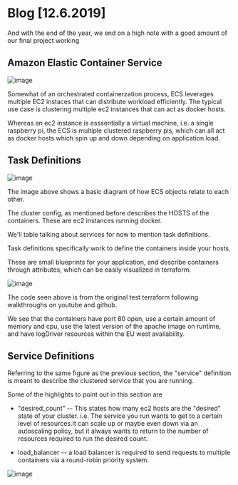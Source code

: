 # Blog [12.6.2019]
And with the end of the year, we end on a high note with a good amount of our final project working
## Amazon Elastic Container Service

![image](https://user-images.githubusercontent.com/20525440/70370496-b337a080-187c-11ea-9425-842fbabdf956.png)

Somewhat of an orchestrated containerzation process, ECS leverages multiple EC2 instaces that can distribute workload efficiently. The typical use case is clustering multiple ec2 instances that can act as docker hosts.

Whereas an ec2 instance is esssentially a virtual machine, i.e. a single raspberry pi, the ECS is multiple clustered raspberry pis, which can all act as docker hosts which spin up and down depending on application load.

## Task Definitions

![image](https://user-images.githubusercontent.com/20525440/70370552-54265b80-187d-11ea-897a-fdf00a433705.png)


The image above shows a basic diagram of how ECS objects relate to each other.

The cluster config, as mentioned before describes the HOSTS of the containers. These are ec2 instances running docker.

We'll table talking about services for now to mention task definitions.

Task definitions specifically work to define the containers inside your hosts.

These are small blueprints for your application, and describe containers through attributes, which can be easily visualized in terraform.


![image](https://user-images.githubusercontent.com/20525440/70370594-cd25b300-187d-11ea-8750-e534a934625a.png)

The code seen above is from the original test terraform following walkthroughs on youtube and github.

We see that the containers have port 80 open, use a certain amount of memory and cpu, use the latest version of the apache image on runtime, and have logDriver resources within the EU west availability. 

## Service Definitions

Referring to the same figure as the previous section, the "service" definition is meant to describe the clustered service that you are running.

Some of the highlights to point out in this section are 
- "desired_count" -- This states how many ec2 hosts are the "desired" state of your cluster. i.e. The service you run wants to get to a certain level of resources.It can scale up or maybe even down via an autoscaling policy, but it always wants to return to the number of resources required to run the desired count.

- load_balancer -- a load balancer is required to send requests to multiple containers via a round-robin priority system.


![image](https://user-images.githubusercontent.com/20525440/70370688-24785300-187f-11ea-9813-b2066ab9f7f1.png)

